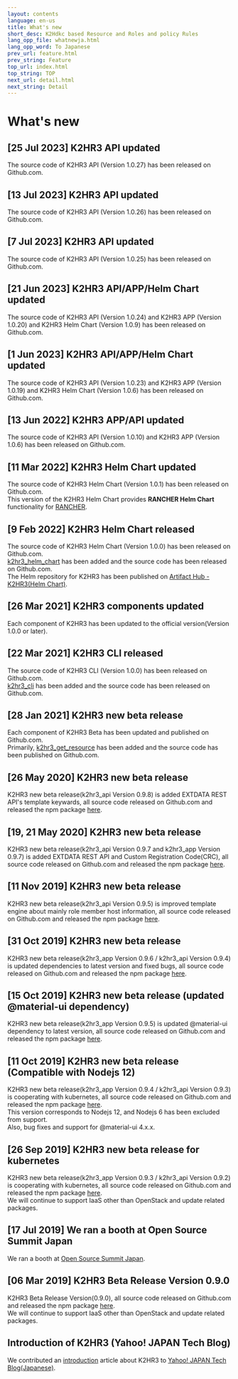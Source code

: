 ```yaml
---
layout: contents
language: en-us
title: What's new
short_desc: K2Hdkc based Resource and Roles and policy Rules
lang_opp_file: whatnewja.html
lang_opp_word: To Japanese
prev_url: feature.html
prev_string: Feature
top_url: index.html
top_string: TOP
next_url: detail.html
next_string: Detail
---
```


# What's new
## [25 Jul 2023] K2HR3 API updated
The source code of K2HR3 API (Version 1.0.27) has been released on Github.com.  

## [13 Jul 2023] K2HR3 API updated
The source code of K2HR3 API (Version 1.0.26) has been released on Github.com.  

## [7 Jul 2023] K2HR3 API updated
The source code of K2HR3 API (Version 1.0.25) has been released on Github.com.  

## [21 Jun 2023] K2HR3 API/APP/Helm Chart updated
The source code of K2HR3 API (Version 1.0.24) and K2HR3 APP (Version 1.0.20) and K2HR3 Helm Chart (Version 1.0.9) has been released on Github.com.  

## [1 Jun 2023] K2HR3 API/APP/Helm Chart updated
The source code of K2HR3 API (Version 1.0.23) and K2HR3 APP (Version 1.0.19) and K2HR3 Helm Chart (Version 1.0.6) has been released on Github.com.  

## [13 Jun 2022] K2HR3 APP/API updated
The source code of K2HR3 API (Version 1.0.10) and K2HR3 APP (Version 1.0.6) has been released on Github.com.  

## [11 Mar 2022] K2HR3 Helm Chart updated
The source code of K2HR3 Helm Chart (Version 1.0.1) has been released on Github.com.  
This version of the K2HR3 Helm Chart provides **RANCHER Helm Chart** functionality for [RANCHER](https://rancher.com/).  

## [9 Feb 2022] K2HR3 Helm Chart released
The source code of K2HR3 Helm Chart (Version 1.0.0) has been released on Github.com.  
[k2hr3_helm_chart](https://github.com/yahoojapan/k2hr3_helm_chart) has been added and the source code has been released on Github.com.  
The Helm repository for K2HR3 has been published on [Artifact Hub - K2HR3(Helm Chart)](https://artifacthub.io/packages/helm/k2hr3/k2hr3).  

## [26 Mar 2021] K2HR3 components updated
Each component of K2HR3 has been updated to the official version(Version 1.0.0 or later).

## [22 Mar 2021] K2HR3 CLI released
The source code of K2HR3 CLI (Version 1.0.0) has been released on Github.com.  
[k2hr3_cli](https://github.com/yahoojapan/k2hr3_cli) has been added and the source code has been released on Github.com.

## [28 Jan 2021] K2HR3 new beta release
Each component of K2HR3 Beta has been updated and published on Github.com.  
Primarily, [k2hr3_get_resource](https://github.com/yahoojapan/k2hr3_get_resource) has been added and the source code has been published on Github.com.

## [26 May 2020] K2HR3 new beta release
K2HR3 new beta release(k2hr3_api Version 0.9.8) is added EXTDATA REST API's template keywards, all source code released on Github.com and released the npm package [here](https://www.npmjs.com/org/antpickax).  

## [19, 21 May 2020] K2HR3 new beta release
K2HR3 new beta release(k2hr3_api Version 0.9.7 and k2hr3_app Version 0.9.7) is added EXTDATA REST API and Custom Registration Code(CRC), all source code released on Github.com and released the npm package [here](https://www.npmjs.com/org/antpickax).  

## [11 Nov 2019] K2HR3 new beta release
K2HR3 new beta release(k2hr3_api Version 0.9.5) is improved template engine about mainly role member host information, all source code released on Github.com and released the npm package [here](https://www.npmjs.com/org/antpickax).  

## [31 Oct 2019] K2HR3 new beta release
K2HR3 new beta release(k2hr3_app Version 0.9.6 / k2hr3_api Version 0.9.4) is updated dependencies to latest version and fixed bugs, all source code released on Github.com and released the npm package [here](https://www.npmjs.com/org/antpickax).  

## [15 Oct 2019] K2HR3 new beta release (updated @material-ui dependency)
K2HR3 new beta release(k2hr3_app Version 0.9.5) is updated @material-ui dependency to latest version, all source code released on Github.com and released the npm package [here](https://www.npmjs.com/org/antpickax).  

## [11 Oct 2019] K2HR3 new beta release (Compatible with Nodejs 12)
K2HR3 new beta release(k2hr3_app Version 0.9.4 / k2hr3_api Version 0.9.3) is cooperating with kubernetes, all source code released on Github.com and released the npm package [here](https://www.npmjs.com/org/antpickax).  
This version corresponds to Nodejs 12, and Nodejs 6 has been excluded from support.  
Also, bug fixes and support for @material-ui 4.x.x.

## [26 Sep 2019] K2HR3 new beta release for kubernetes
K2HR3 new beta release(k2hr3_app Version 0.9.3 / k2hr3_api Version 0.9.2) is cooperating with kubernetes, all source code released on Github.com and released the npm package [here](https://www.npmjs.com/org/antpickax).  
We will continue to support IaaS other than OpenStack and update related packages.

## [17 Jul 2019] We ran a booth at Open Source Summit Japan
We ran a booth at [Open Source Summit Japan](https://events.linuxfoundation.jp/events/open-source-summit-japan-2019/).

## [06 Mar 2019] K2HR3 Beta Release Version 0.9.0
K2HR3 Beta Release Version(0.9.0), all source code released on Github.com and released the npm package [here](https://www.npmjs.com/org/antpickax).  
We will continue to support IaaS other than OpenStack and update related packages.

## Introduction of K2HR3 (Yahoo! JAPAN Tech Blog)
We contributed an [introduction](introduce.html) article about K2HR3 to [Yahoo! JAPAN Tech Blog(Japanese)](https://techblog.yahoo.co.jp/cloud/k2hr3_intro/).
